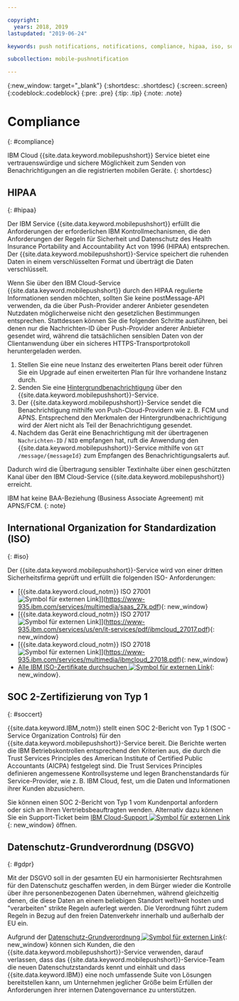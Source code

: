 ```yaml
---

copyright:
  years: 2018, 2019
lastupdated: "2019-06-24"

keywords: push notifications, notifications, compliance, hipaa, iso, soc 2 type 1 certification, gdpr

subcollection: mobile-pushnotification

---
```


{:new_window: target="_blank"}
{:shortdesc: .shortdesc}
{:screen:.screen}
{:codeblock:.codeblock}
{:pre: .pre}
{:tip: .tip}
{:note: .note}

# Compliance
{: #compliance}

IBM Cloud {{site.data.keyword.mobilepushshort}} Service bietet eine vertrauenswürdige und sichere Möglichkeit zum Senden von Benachrichtigungen an die registrierten mobilen Geräte.
{: shortdesc}

## HIPAA
{: #hipaa}

Der IBM Service {{site.data.keyword.mobilepushshort}} erfüllt die Anforderungen der erforderlichen IBM Kontrollmechanismen, die den Anforderungen der Regeln für Sicherheit und Datenschutz des Health Insurance Portability and Accountability Act von 1996 (HIPAA) entsprechen. Der {{site.data.keyword.mobilepushshort}}-Service speichert die ruhenden Daten in einem verschlüsselten Format und überträgt die Daten verschlüsselt.

Wenn Sie über den IBM Cloud-Service {{site.data.keyword.mobilepushshort}} durch den HIPAA regulierte Informationen senden möchten, sollten Sie keine postMessage-API verwenden, da die über Push-Provider anderer Anbieter gesendeten Nutzdaten möglicherweise nicht den gesetzlichen Bestimmungen entsprechen. Stattdessen können Sie die folgenden Schritte ausführen, bei denen nur die Nachrichten-ID über Push-Provider anderer Anbieter gesendet wird, während die tatsächlichen sensiblen Daten von der Clientanwendung über ein sicheres HTTPS-Transportprotokoll heruntergeladen werden.

1. Stellen Sie eine neue Instanz des erweiterten Plans bereit oder führen Sie ein Upgrade auf einen erweiterten Plan für Ihre vorhandene Instanz durch.
2. Senden Sie eine [Hintergrundbenachrichtigung](/docs/services/mobilepush?topic=mobile-pushnotification-interactive-notifications#send_silent_notifications_for_ios) über den {{site.data.keyword.mobilepushshort}}-Service.
3. Der {{site.data.keyword.mobilepushshort}}-Service sendet die Benachrichtigung mithilfe von Push-Cloud-Providern wie z. B. FCM und APNS. Entsprechend den Merkmalen der Hintergrundbenachrichtigung wird der Alert nicht als Teil der Benachrichtigung gesendet.
4. Nachdem das Gerät eine Benachrichtigung mit der übertragenen ``Nachrichten-ID`` / ``NID`` empfangen hat, ruft die Anwendung den {{site.data.keyword.mobilepushshort}}-Service mithilfe von ``GET /message/{messageId}`` zum Empfangen des Benachrichtigungsalerts auf.

Dadurch wird die Übertragung sensibler Textinhalte über einen geschützten Kanal über den IBM Cloud-Service {{site.data.keyword.mobilepushshort}} erreicht.

IBM hat keine BAA-Beziehung (Business Associate Agreement) mit APNS/FCM.
{: note}
## International Organization for Standardization (ISO)
{: #iso}

Der {{site.data.keyword.mobilepushshort}}-Service wird von einer dritten Sicherheitsfirma geprüft und erfüllt die folgenden ISO- Anforderungen:

* [{{site.data.keyword.cloud_notm}} ISO 27001 ![Symbol für externen Link](../../icons/launch-glyph.svg "Symbol für externen Link")]](https://www-935.ibm.com/services/multimedia/saas_27k.pdf){: new_window}
* [{{site.data.keyword.cloud_notm}} ISO 27017 ![Symbol für externen Link](../../icons/launch-glyph.svg "Symbol für externen Link")]](https://www-935.ibm.com/services/us/en/it-services/pdf/ibmcloud_27017.pdf){: new_window}
* [{{site.data.keyword.cloud_notm}} ISO 27018 ![Symbol für externen Link](../../icons/launch-glyph.svg "Symbol für externen Link")]](https://www-935.ibm.com/services/multimedia/ibmcloud_27018.pdf){: new_window}
* [Alle IBM ISO-Zertifikate durchsuchen ![Symbol für externen Link](../../icons/launch-glyph.svg "Symbol für externen Link")](https://www-935.ibm.com/services/us/en/it-services/iso-management-system-certifications.html){: new_window}.
 
## SOC 2-Zertifizierung von Typ 1
{: #soccert}

{{site.data.keyword.IBM_notm}} stellt einen SOC 2-Bericht von Typ 1 (SOC - Service Organization Controls) für den {{site.data.keyword.mobilepushshort}}-Service bereit. Die Berichte werten die IBM Betriebskontrollen entsprechend den Kriterien aus, die durch die Trust Services Principles des American Institute of Certified Public Accountants (AICPA) festgelegt sind.
Die Trust Services Principles definieren angemessene Kontrollsysteme und legen Branchenstandards für Service-Provider, wie z. B. IBM Cloud, fest, um die Daten und Informationen ihrer Kunden abzusichern.


Sie können einen SOC 2-Bericht von Typ 1 vom Kundenportal anfordern oder sich an Ihren Vertriebsbeauftragten wenden. Alternativ dazu können Sie ein Support-Ticket beim
[IBM Cloud-Support ![Symbol für externen Link](../../icons/launch-glyph.svg "Symbol für externen Link")](https://www.ibm.com/cloud/support){: new_window} öffnen.

## Datenschutz-Grundverordnung (DSGVO) 
{: #gdpr}

Mit der DSGVO soll in der gesamten EU ein harmonisierter Rechtsrahmen für den Datenschutz geschaffen werden, in dem Bürger wieder die Kontrolle über ihre personenbezogenen Daten übernehmen, während gleichzeitig denen, die diese Daten an einem beliebigen Standort weltweit hosten und "verarbeiten" strikte Regeln auferlegt werden. Die Verordnung führt zudem Regeln in Bezug auf den freien Datenverkehr innerhalb und außerhalb der EU ein. 

Aufgrund der [Datenschutz-Grundverordnung ![Symbol für externen Link](../../icons/launch-glyph.svg "Symbol für externen Link")](https://www.eugdpr.org/){: new_window} können sich Kunden, die den {{site.data.keyword.mobilepushshort}}-Service verwenden, darauf verlassen, dass das {{site.data.keyword.mobilepushshort}}-Service-Team die neuen Datenschutzstandards kennt und einhält und dass {{site.data.keyword.IBM}} eine noch umfassende Suite von Lösungen bereitstellen kann, um Unternehmen jeglicher Größe beim Erfüllen der Anforderungen ihrer internen Datengovernance zu unterstützen.

